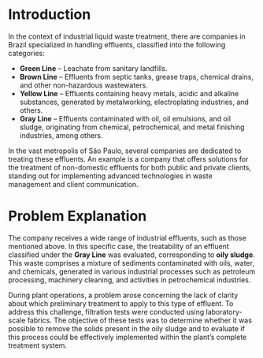 # Introduction

In the context of industrial liquid waste treatment, there are companies in Brazil specialized in handling effluents, classified into the following categories:

- **Green Line** – Leachate from sanitary landfills.
- **Brown Line** – Effluents from septic tanks, grease traps, chemical drains, and other non-hazardous wastewaters.
- **Yellow Line** – Effluents containing heavy metals, acidic and alkaline substances, generated by metalworking, electroplating industries, and others.
- **Gray Line** – Effluents contaminated with oil, oil emulsions, and oil sludge, originating from chemical, petrochemical, and metal finishing industries, among others.

In the vast metropolis of São Paulo, several companies are dedicated to treating these effluents. An example is a company that offers solutions for the treatment of non-domestic effluents for both public and private clients, standing out for implementing advanced technologies in waste management and client communication.

# Problem Explanation

The company receives a wide range of industrial effluents, such as those mentioned above. In this specific case, the treatability of an effluent classified under the **Gray Line** was evaluated, corresponding to **oily sludge**. This waste comprises a mixture of sediments contaminated with oils, water, and chemicals, generated in various industrial processes such as petroleum processing, machinery cleaning, and activities in petrochemical industries.

During plant operations, a problem arose concerning the lack of clarity about which preliminary treatment to apply to this type of effluent. To address this challenge, filtration tests were conducted using laboratory-scale fabrics. The objective of these tests was to determine whether it was possible to remove the solids present in the oily sludge and to evaluate if this process could be effectively implemented within the plant’s complete treatment system.

